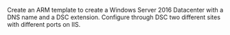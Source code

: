 Create an ARM template to create a Windows Server 2016 Datacenter with a DNS name and a DSC extension. Configure through DSC two different sites with different ports on IIS. 